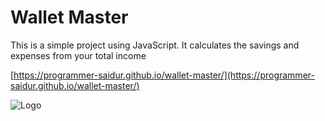 
# Wallet Master

This is a simple project using JavaScript. It calculates the savings and expenses from your total income

[https://programmer-saidur.github.io/wallet-master/](https://programmer-saidur.github.io/wallet-master/)


![Logo](https://img.freepik.com/free-photo/people-holding-money-spendings-finance-concept-remix_53876-128951.jpg)

